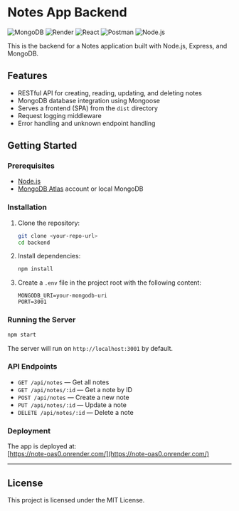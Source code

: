 # Notes App Backend

![MongoDB](https://img.shields.io/badge/MongoDB-4EA94B?style=for-the-badge&logo=mongodb&logoColor=white)
![Render](https://img.shields.io/badge/Render-46E3B7?style=for-the-badge&logo=render&logoColor=white)
![React](https://img.shields.io/badge/React-20232A?style=for-the-badge&logo=react&logoColor=61DAFB)
![Postman](https://img.shields.io/badge/Postman-FF6C37?style=for-the-badge&logo=Postman&logoColor=white)
![Node.js](https://img.shields.io/badge/Node%20js-339933?style=for-the-badge&logo=nodedotjs&logoColor=white)

This is the backend for a Notes application built with Node.js, Express, and MongoDB.

## Features

- RESTful API for creating, reading, updating, and deleting notes
- MongoDB database integration using Mongoose
- Serves a frontend (SPA) from the `dist` directory
- Request logging middleware
- Error handling and unknown endpoint handling

## Getting Started

### Prerequisites

- [Node.js](https://nodejs.org/)
- [MongoDB Atlas](https://www.mongodb.com/cloud/atlas) account or local MongoDB

### Installation

1. Clone the repository:
   ```bash
   git clone <your-repo-url>
   cd backend
   ```

2. Install dependencies:
   ```bash
   npm install
   ```

3. Create a `.env` file in the project root with the following content:
   ```
   MONGODB_URI=your-mongodb-uri
   PORT=3001
   ```

### Running the Server

```bash
npm start
```

The server will run on `http://localhost:3001` by default.

### API Endpoints

- `GET /api/notes` — Get all notes
- `GET /api/notes/:id` — Get a note by ID
- `POST /api/notes` — Create a new note
- `PUT /api/notes/:id` — Update a note
- `DELETE /api/notes/:id` — Delete a note

### Deployment

The app is deployed at:  
[https://note-oas0.onrender.com/](https://note-oas0.onrender.com/)

---

## License

This project is licensed under the MIT License.